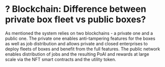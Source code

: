 # ? Blockchain: Difference between private box fleet vs public boxes?

As mentioned the system relies on two blockchains - a private one and a public one. The private one enables anti-tampering features for the boxes as well as job distribution and allows private and closed enterprises to deploy fleets of boxes and benefit from the full features. The public network enables distribution of jobs and the resulting PoAI and rewards at large scale via the NFT smart contracts and the utility token.

